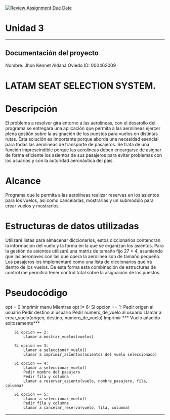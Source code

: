 [![Review Assignment Due Date](https://classroom.github.com/assets/deadline-readme-button-22041afd0340ce965d47ae6ef1cefeee28c7c493a6346c4f15d667ab976d596c.svg)](https://classroom.github.com/a/MuElT52l)
# Unidad 3
---
## Documentación del proyecto
Nombre:  Jhon Kennet Aldana Oviedo
ID:  000462009

# LATAM SEAT SELECTION SYSTEM.
# Descripción
El problema a resolver gira entorno a las aerolíneas, con el desarollo del programa se entregará una aplicación que permita a las aerolíneas ejercer plena gestión sobre la asignación de los puestos para vuelos en distintas rutas.
Esta solución es importante porque aborda una necesidad esencial para todas las aerolíneas de transporte de pasajeros. Se trata de una función imprescindible porque las aerolíneas deben encargarse de asignar de forma eficiente los asientos de sus pasajeros para evitar problemas con los usuarios y con la autoridad aeronáutica del país.
# Alcance
Programa que le permita a las aerolíneas realizar reservas en los asientos para los vuelos, así como cancelarlas, mostrarlas y un submodúlo para crear vuelos y mostrarlos.
# Estructuras de datos utilizadas
Utilizaré listas para almacenar diccionarios, estos diccionarios contendran la información del vuelo y la forma en la que se organizan los asientos. Para la gestión de asientos utilizaré una matriz de tamaño fijo 27 * 4, asumiendo que las aeronaves con las que opera la aerolínea son de tamaño pequeño.
Los pasajeros los implementaré como una lista de diccionarios que irá dentro de los vuelos. De esta forma esta combinación de estructuras de control me permitirá tener control total sobre la asignación de los puestos.
# Pseudocódigo
opt = 0
Imprimir menu
Mientras opt != 6: 
    Si opcion == 1:
            Pedir origen al usuario
            Pedir destino al usuario
            Pedir numero_de_vuelo al usuario
            Llamar a crear_vuelo(origen, destino, numero_de_vuelo)
            Imprimir *** Vuelo añadido exitosamente***
            
        Si opcion == 2:
            Llamar a mostrar_vuelos(vuelos)
            
        Si opcion == 3:
            Llamar a seleccionar_vuelo()
            Llamar a imprimir_asientos(asientos del vuelo seleccionado)

        Si opcion == 4:
            Llamar a seleccionar_vuelo()
            Pedir nombre del pasajero
            Pedir fila y columna
            Llamar a reservar_asiento(vuelo, nombre_pasajero, fila, columna)

        Si opcion == 5:
            Llamar a seleccionar_vuelo()
            Pedir fila y columna
            Llamar a cancelar_reserva(vuelo, fila, columna)
---
